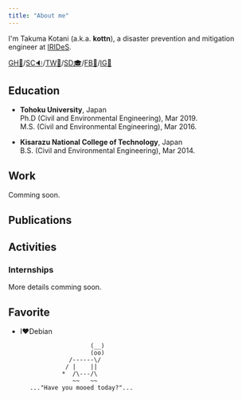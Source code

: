 ```yaml
---
title: "About me"
---
```

I'm Takuma Kotani (a.k.a. **kottn**), a disaster prevention and mitigation engineer at [IRIDeS](http://irides.tohoku.ac.jp/eng/index.html).

[GH:space_invader:](https://github.com/kottn)/[SC:sound:](https://soundcloud.com/takuma-kotani)/[TW:thought_balloon:](https://twitter.com/kottn_jp)/[SD:mortar_board:](https://speakerdeck.com/kottn)/[FB:busts_in_silhouette:](https://www.facebook.com/takuma.kotani.16)/[IG:sunflower:](https://www.instagram.com/kotani99)

## Education
* **Tohoku University**, Japan  
Ph.D (Civil and Environmental Engineering), Mar 2019.  
M.S. (Civil and Environmental Engineering), Mar 2016.  

* **Kisarazu National College of Technology**, Japan  
B.S. (Civil and Environmental Engineering), Mar 2014.

## Work
Comming soon.

## Publications

## Activities
### Internships
More details comming soon.

## Favorite
* I:heart:Debian

```
                       (__) 
                       (oo) 
                 /------\/ 
                / |    ||   
               *  /\---/\ 
                  ~~   ~~   
      ..."Have you mooed today?"...
```
